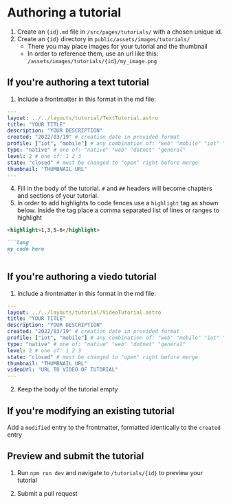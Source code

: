 # Authoring a tutorial

1. Create an `{id}.md` file in `/src/pages/tutorials/` with a chosen unique id.
1. Create an `{id}` directory in `public/assets/images/tutorials/`
   - There you may place images for your tutorial and the thumbnail
   - In order to reference them, use an url like this: `/assets/images/tutorials/{id}/my_image.png`

## If you're authoring a text tutorial

1. Include a frontmatter in this format in the md file:

```yaml
---
layout: ../../layouts/tutorial/TextTutorial.astro
title: "YOUR TITLE"
description: "YOUR DESCRIPTION"
created: "2022/03/19" # creation date in provided format
profile: ["iot", "mobile"] # any combination of: "web" "mobile" "iot" "tv"
type: "native" # one of: "native" "web" "dotnet" "general"
level: 2 # one of: 1 2 3
state: "closed" # must be changed to "open" right before merge
thumbnail: "THUMBNAIL URL"
---
```

4. Fill in the body of the tutorial. `#` and `##` headers will become chapters and sections of your tutorial.
5. In order to add highlights to code fences use a `highlight` tag as shown below. Inside the tag place a comma separated list of lines or ranges to highlight

````md
<highlight>1,3,5-6</highlight>

```lang
my code here
```
````

## If you're authoring a viedo tutorial

1. Include a frontmatter in this format in the md file:

```yaml
---
layout: ../../layouts/tutorial/VideoTutorial.astro
title: "YOUR TITLE"
description: "YOUR DESCRIPTION"
created: "2022/03/19" # creation date in provided format
profile: ["iot", "mobile"] # any combination of: "web" "mobile" "iot" "tv"
type: "native" # one of: "native" "web" "dotnet" "general"
level: 2 # one of: 1 2 3
state: "closed" # must be changed to "open" right before merge
thumbnail: "THUMBNAIL URL"
videoUrl: "URL TO VIDEO OF TUTORIAL"
---
```

2. Keep the body of the tutorial empty

## If you're modifying an existing tutorial

Add a `modified` entry to the frontmatter, formatted identically to the `created` entry

## Preview and submit the tutorial

1. Run `npm run dev` and navigate to `/tutorials/{id}` to preview your tutorial

2. Submit a pull request
